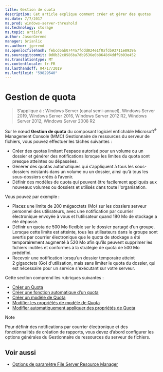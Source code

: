 ```yaml
---
title: Gestion de quota
description: Cet article explique comment créer et gérer des quotas
ms.date: 7/7/2017
ms.prod: windows-server-threshold
ms.technology: storage
ms.topic: article
author: JasonGerend
manager: brianlic
ms.author: jgerend
ms.openlocfilehash: febcd6ab0744a7fddd024e1f0afdb93711e8939a
ms.sourcegitcommit: 0d0b32c8986ba7db9536e0b8648d4ddf9b03e452
ms.translationtype: MT
ms.contentlocale: fr-FR
ms.lasthandoff: 04/17/2019
ms.locfileid: "59829540"
---
```

# <a name="quota-management"></a>Gestion de quota

> S’applique à : Windows Server (canal semi-annuel), Windows Server 2019, Windows Server 2016, Windows Server 2012 R2, Windows Server 2012, Windows Server 2008 R2

Sur le nœud **Gestion de quota** du composant logiciel enfichable Microsoft<sup>®</sup> Management Console (MMC) Gestionnaire de ressources du serveur de fichiers, vous pouvez effectuer les tâches suivantes :

-   Créer des quotas limitant l'espace autorisé pour un volume ou un dossier et générer des notifications lorsque les limites du quota sont presque atteintes ou dépassées.
-   Générer des quotas automatiques qui s’appliquent à tous les sous-dossiers existants dans un volume ou un dossier, ainsi qu'à tous les sous-dossiers créés à l’avenir.
-   Définir des modèles de quota qui peuvent être facilement appliqués aux nouveaux volumes ou dossiers et utilisés dans toute l'organisation.

Vous pouvez par exemple :

-   Placez une limite de 200 mégaoctets (Mo) sur les dossiers serveur personnel des utilisateurs, avec une notification par courrier électronique envoyée à vous et l’utilisateur quand 180 Mo de stockage a été dépassé.
-   Définir un quota de 500 Mo flexible sur le dossier partagé d’un groupe. Lorsque cette limite est atteinte, tous les utilisateurs dans le groupe sont avertis par courrier électronique que le quota de stockage a été temporairement augmenté à 520 Mo afin qu’ils peuvent supprimer les fichiers inutiles et conformes à la stratégie de quota de 500 Mo prédéfini.
-   Recevoir une notification lorsqu’un dossier temporaire atteint 2 gigaoctets (Go) d'utilisation, mais sans limiter le quota du dossier, qui est nécessaire pour un service s'exécutant sur votre serveur.

Cette section comprend les rubriques suivantes :

-   [Créer un Quota](create-quota.md)
-   [Créer une fonction automatique d’un quota](create-auto-apply-quota.md)
-   [Créer un modèle de Quota](create-quota-template.md)
-   [Modifier les propriétés de modèle de Quota](edit-quota-template-properties.md)
-   [Modifier automatiquement appliquer des propriétés de Quota](edit-auto-apply-quota-properties.md)

> [!Note]
> Pour définir des notifications par courrier électronique et des fonctionnalités de création de rapports, vous devez d’abord configurer les options générales du Gestionnaire de ressources du serveur de fichiers.

## <a name="see-also"></a>Voir aussi

-   [Options de paramètre File Server Resource Manager](setting-file-server-resource-manager-options.md)



